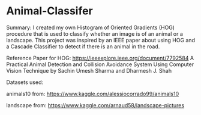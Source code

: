 # Animal-Classifer

Summary: I created my own Histogram of Oriented Gradients (HOG) procedure that is used to classify whether an image is of an animal or a landscape. This project was inspired by an IEEE paper about using HOG and a Cascade Classifier to detect if there is an animal in the road. 

Reference Paper for HOG: https://ieeexplore.ieee.org/document/7792584
A Practical Animal Detection and Collision Avoidance System Using Computer Vision Technique by Sachin Umesh Sharma and Dharmesh J. Shah 

Datasets used:

animals10 from: https://www.kaggle.com/alessiocorrado99/animals10

landscape from: https://www.kaggle.com/arnaud58/landscape-pictures
